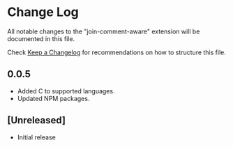 # Change Log
All notable changes to the "join-comment-aware" extension will be documented in this file.

Check [Keep a Changelog](http://keepachangelog.com/) for recommendations on how to structure this file.

## 0.0.5

- Added C to supported languages.
- Updated NPM packages.

## [Unreleased]
- Initial release
